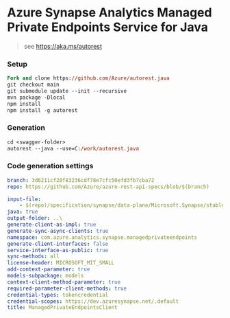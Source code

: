 # Azure Synapse Analytics Managed Private Endpoints Service for Java

> see https://aka.ms/autorest

### Setup
```ps
Fork and clone https://github.com/Azure/autorest.java 
git checkout main
git submodule update --init --recursive
mvn package -Dlocal
npm install
npm install -g autorest
```

### Generation
```ps
cd <swagger-folder>
autorest --java --use=C:/work/autorest.java
```

### Code generation settings
```yaml
branch: 3d6211cf28f83236cdf78e7cfc50efd3fb7cba72
repo: https://github.com/Azure/azure-rest-api-specs/blob/$(branch)
```

```yaml
input-file:
    - $(repo)/specification/synapse/data-plane/Microsoft.Synapse/stable/2020-12-01/managedPrivateEndpoints.json
java: true
output-folder: ..\
generate-client-as-impl: true
generate-sync-async-clients: true
namespace: com.azure.analytics.synapse.managedprivateendpoints
generate-client-interfaces: false
service-interface-as-public: true
sync-methods: all
license-header: MICROSOFT_MIT_SMALL
add-context-parameter: true
models-subpackage: models
context-client-method-parameter: true
required-parameter-client-methods: true
credential-types: tokencredential
credential-scopes: https://dev.azuresynapse.net/.default
title: ManagedPrivateEndpointsClient
```
